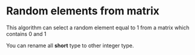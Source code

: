 # Random elements from matrix
This algorithm can select a random element equal to 1 from a matrix which contains 0 and 1

You can rename all **short** type to other integer type.